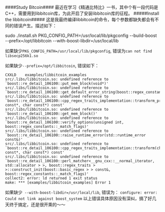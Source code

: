 ####Study Bitcoin####
最近在学习《精通比特比》一书，其中个有一段代码是C++，需要用到libbitcoin库，为此开启了安装libbitcoin库的征程。
#####Install the libbitcoin#####
这是我最终编译libbitcoin的命令，每个参数都缺失都会有不同的错误产生。描述如下：

sudo ./install.sh PKG_CONFIG_PATH=/usr/local/lib/pkgconfig --build-boost --prefix=/opt/libbitcoin --with-boost-libdir=/usr/local/lib

如果缺少`PKG_CONFIG_PATH=/usr/local/lib/pkgconfig`, 
错误为`can not find libsecp256k1.so`

如果缺少`--prefix=/opt/libbitcoin`,
错误如下：
<pre><code>CXXLD    examples/libbitcoin_examples
src/.libs/libbitcoin.so: undefined reference to `boost::re_detail_106100::put_mem_block(void*)'
src/.libs/libbitcoin.so: undefined reference to `boost::re_detail_106100::get_default_error_string(boost::regex_constants::error_type)'
src/.libs/libbitcoin.so: undefined reference to `boost::re_detail_106100::cpp_regex_traits_implementation<char>::transform_primary(char const*, char const*) const'
src/.libs/libbitcoin.so: undefined reference to `boost::re_detail_106100::get_mem_block()'
src/.libs/libbitcoin.so: undefined reference to `boost::re_detail_106100::verify_options(unsigned int, boost::regex_constants::_match_flags)'
src/.libs/libbitcoin.so: undefined reference to `boost::re_detail_106100::raise_runtime_error(std::runtime_error const&)'
src/.libs/libbitcoin.so: undefined reference to `boost::re_detail_106100::cpp_regex_traits_implementation<char>::transform(char const*, char const*) const'
src/.libs/libbitcoin.so: undefined reference to `boost::re_detail_106100::perl_matcher<__gnu_cxx::__normal_iterator<char const*, std::string>, std::allocator<boost::sub_match<__gnu_cxx::__normal_iterator<char const*, std::string> > >, boost::regex_traits<char, boost::cpp_regex_traits<char> > >::construct_init(boost::basic_regex<char, boost::regex_traits<char, boost::cpp_regex_traits<char> > > const&, boost::regex_constants::_match_flags)'
collect2: error: ld returned 1 exit status
make: *** [examples/libbitcoin_examples] Error 1
</code></pre>

如果缺少` --with-boost-libdir=/usr/local/lib`, 
错误为：
`configure: error: Could not link against boost_system`
以上错误具体原因没有深纠，搞了好几天终于搞定，还是很开熏的～～

